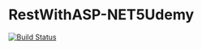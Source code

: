 # RestWithASP-NET5Udemy

[![Build Status](https://travis-ci.org/hellacopters/RestWithASP-NET5Udemy.svg?branch=main)](https://travis-ci.org/hellacopters/RestWithASP-NET5Udemy)